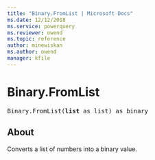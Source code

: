 ```yaml
---
title: "Binary.FromList | Microsoft Docs"
ms.date: 12/12/2018
ms.service: powerquery
ms.reviewer: owend
ms.topic: reference
author: minewiskan
ms.author: owend
manager: kfile
---
```

# Binary.FromList

  
<pre>
Binary.FromList(<b>list</b> as list) as binary
</pre>

## About

Converts a list of numbers into a binary value.
